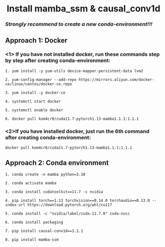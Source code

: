 <h1 align='center'>Install mamba_ssm & causal_conv1d</h1>

### ___Strongly recommend to create a new conda-environment!!!___

## Approach 1: Docker

### <1> If you have not installed docker, run these commands step by step after creating conda-environment:

```shell
1. yum install -y yum-utils device-mapper-persistent-data lvm2

2. yum-config-manager --add-repo https://mirrors.aliyun.com/docker-ce/linux/centos/docker-ce.repo

3. yum install -y docker-ce

4. systemctl start docker

5. systemctl enable docker

6. docker pull kom4cr0/cuda11.7-pytorch1.13-mamba1.1.1:1.1.1
```

### <2>If you have installed docker, just run the 6th command after creating conda-environment:

```shell
docker pull kom4cr0/cuda11.7-pytorch1.13-mamba1.1.1:1.1.1
```



## Approach 2: Conda environment

```shell
1. conda create -n mamba python=3.10

2. conda activate mamba

3. conda install cudatoolkit==11.7 -c nvidia

4. pip install torch==1.13 torchvision==0.14.0 torchaudio==0.13.0 --index-url https://download.pytorch.org/whl/cu117

5. conda install -c "nvidia/label/cuda-11.7.0" cuda-nvcc

6. conda install packaging

7. pip install causal-conv1d==1.1.1

8. pip install mamba-ssm
```
